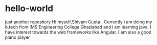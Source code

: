 # hello-world
just another repository
Hi myself,Shivam Gupta . Currently i am doing my b.tech from IMS Engineering College Ghaziabad and i am learning java.
I have interest towards the web frameworks like Angular.
I am also a good piano player
